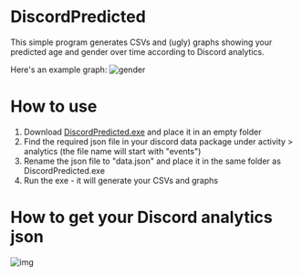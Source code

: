 # DiscordPredicted
This simple program generates CSVs and (ugly) graphs showing your predicted age and gender over time according to Discord analytics.

Here's an example graph:
![gender](https://github.com/ElectricSpace25/DiscordPredicted/assets/6893028/c2f0e4e3-0ae8-474b-81fe-d9c6748bb601)

# How to use
1. Download [DiscordPredicted.exe](https://github.com/ElectricSpace25/DiscordPredicted/releases/download/release/DiscordPredicted.exe) and place it in an empty folder
2. Find the required json file in your discord data package under activity > analytics (the file name will start with "events")
3. Rename the json file to "data.json" and place it in the same folder as DiscordPredicted.exe
4. Run the exe - it will generate your CSVs and graphs

# How to get your Discord analytics json
![img](https://github.com/ElectricSpace25/DiscordPredicted/assets/6893028/4644d4e5-f0f0-451d-96e8-914035037176)
